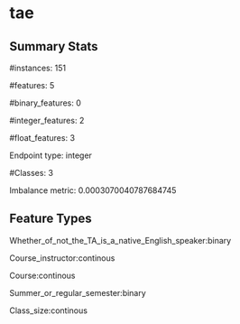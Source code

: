 # tae

## Summary Stats

#instances: 151

#features: 5

  #binary_features: 0

  #integer_features: 2

  #float_features: 3

Endpoint type: integer

#Classes: 3

Imbalance metric: 0.0003070040787684745

## Feature Types

 Whether_of_not_the_TA_is_a_native_English_speaker:binary

Course_instructor:continous

Course:continous

Summer_or_regular_semester:binary

Class_size:continous

